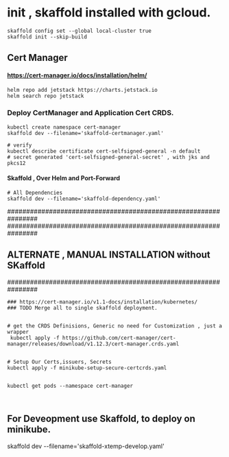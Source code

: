 
# init , skaffold installed with gcloud.
```
skaffold config set --global local-cluster true
skaffold init --skip-build

```

## Cert Manager
#### https://cert-manager.io/docs/installation/helm/
```
helm repo add jetstack https://charts.jetstack.io
helm search repo jetstack
```

### Deploy CertManager and Application Cert CRDS.
```
kubectl create namespace cert-manager
skaffold dev --filename='skaffold-certmanager.yaml'

# verify 
kubectl describe certificate cert-selfsigned-general -n default
# secret generated 'cert-selfsigned-general-secret' , with jks and pkcs12

```

#### Skaffold , Over Helm and Port-Forward

```
# All Dependencies
skaffold dev --filename='skaffold-dependency.yaml'
```

################################################################
################################################################
## ALTERNATE , MANUAL INSTALLATION without SKaffold
################################################################

```
### https://cert-manager.io/v1.1-docs/installation/kubernetes/
### TODO Merge all to single skaffold deployment.


# get the CRDS Definisions, Generic no need for Customization , just a wrapper
 kubectl apply -f https://github.com/cert-manager/cert-manager/releases/download/v1.12.3/cert-manager.crds.yaml


# Setup Our Certs,issuers, Secrets
kubectl apply -f minikube-setup-secure-certcrds.yaml


kubectl get pods --namespace cert-manager



```


## For Deveopment use Skaffold, to deploy on minikube.



skaffold dev --filename='skaffold-xtemp-develop.yaml'
```
